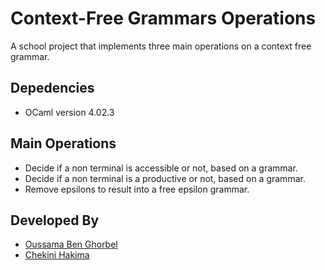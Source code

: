 # Context-Free Grammars Operations
A school project that implements three main operations on a context free grammar. 

## Depedencies
* OCaml version 4.02.3

## Main Operations
* Decide if a non terminal is accessible or not, based on a grammar.
* Decide if a non terminal is a productive or not, based on a grammar.
* Remove epsilons to result into a free epsilon grammar.

## Developed By
- [Oussama Ben Ghorbel](https://www.linkedin.com/in/oussama-ben-ghorbel/)
- [Chekini Hakima](https://www.linkedin.com/in/hakima-chekini-bb5978173/)


